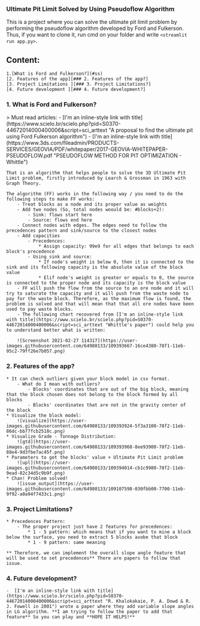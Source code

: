 ### Ultimate Pit Limit Solved by Using Pseudoflow Algorithm

This is a project where you can solve the ultimate pit limit problem by performing the pseudoflow algorithm developed by Ford and Fulkerson. Thus, if you want to clone it, run cmd on your folder and write `<streamlit run app.py>`.

## Content:
    1.[What is Ford and Fulkerson?](#ss)
    [2. Features of the app][### 2. Features of the app?]
    [3. Project Limitations ][### 3. Project Limitations?]
    [4. Future development ][### 4. Future development?]


<h3 id = "ss"> 1. What is Ford and Fulkerson? </h3>
    > Must read articles:
        - [I'm an inline-style link with title](https://www.scielo.br/scielo.php?pid=S0370-44672014000400006&script=sci_arttext "A proposal to find the ultimate pit using Ford Fulkerson algorithm")
        - [I'm an inline-style link with title](https://www.3ds.com/fileadmin/PRODUCTS-SERVICES/GEOVIA/PDF/whitepaper/2017-GEOVIA-WHITEPAPER-PSEUDOFLOW.pdf "PSEUDOFLOW METHOD FOR PIT OPTIMIZATION - Whittle")

    That is an algorithm that helps people to solve the 3D Ultimate Pit Limit problem, firstly introduced by Learch & Grossman in 1963 with Graph Theory.

    The algorithm (FF) works in the following way / you need to do the following steps to make FF works:
        - Treat blocks as a node and its proper value as weights
        - Add two nodes (So, total nodes woould be: #blocks+2):
            - Sink: flows start here
            - Source: flows end here
        - Connect nodes with edges. The edges need to follow the precedences pattern and sink/source to the closest nodes
        - Add capacities
            - Precedences:
                * Assign capacity: 99e9 for all edges that belongs to each block's precedence
            - Using sink and source:
                * If node's weight is below 0, then it is connected to the sink and its following capacity is the absolute value of the block value
                * Elif node's weight is greater or equals to 0, the source is connected to the proper node and its capacity is the block value
        - FF will push the flow from the source to an ore node and it will try to saturate the capacity and it will push from the waste node to pay for the waste block. Therefore, as the maximum flow is found, the problem is solved and that will mean that that all ore nodes have been used to pay waste blocks.
        - The following chart recovered from [I'm an inline-style link with title](https://www.scielo.br/scielo.php?pid=S0370-44672014000400006&script=sci_arttext "Whittle's paper") could help you to understand better what is written: 

        ![Screenshot 2021-02-27 114317](https://user-images.githubusercontent.com/64980133/109393667-16ce4380-78f1-11eb-95c2-79ff26e7b057.png)
            
### 2. Features of the app?
    * It can check outliers given your block model in csv format.
        - What do I mean with outliers?
            - Blocks' coordinates that are out of the big block, meaning that the block chosen does not belong to the block formed by all blocks
            - Blocks' coordinates that are not in the gravity center of the block
    * Visualize the block model:
        ![visualize](https://user-images.githubusercontent.com/64980133/109393924-5f3a3100-78f2-11eb-86dc-bb77fcb2518c.png)
    * Visualize Grade - Tonnage Distribution:
        ![gtd](https://user-images.githubusercontent.com/64980133/109393968-8ee93900-78f2-11eb-88e4-9d3fbe7ac45f.png)
    * Parameters to get the blocks' value + Ultimate Pit Limit problem
        ![upl](https://user-images.githubusercontent.com/64980133/109394014-cb1c9980-78f2-11eb-9ead-82c34d5c9b9f.png)
    * Chan! Problem solved!
        ![issue_output](https://user-images.githubusercontent.com/64980133/109107598-030fbb00-7700-11eb-9f92-a0a94f7433c1.png)
### 3. Project Limitations?
    * Precedences Pattern:
        - The proper project just have 2 features for precedences:
            * 1 - 5 pattern: which means that if you want to mine a block below the surface, you need to extract 5 blocks avobe that block
            * 1 - 9 pattern: same meaning
    
    ** Therefore, we can implement the overall slope angle feature that will be used to set precedences** There are papers to follow that issue.
### 4. Future development?
    -  [I'm an inline-style link with title](https://www.scielo.br/scielo.php?pid=S0370-44672014000400006&script=sci_arttext "R. Khalokakaie, P. A. Dowd & R. J. Fowell in 2001") wrote a paper where they add variable slope angles in LG algorithm. **I am trying to follow the paper to add that feature** So you can play and **HOPE IT HELPS!**


